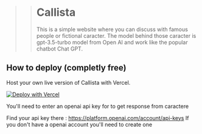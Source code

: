 >> # Callista
>> 
>> This is a simple website where you can discuss with famous people or fictional caracter. 
>> The model behind those caracter is gpt-3.5-turbo model from Open AI and work like the popular chatbot Chat GPT.

## How to deploy (completly free)

Host your own live version of Callista with Vercel.

[![Deploy with Vercel](https://vercel.com/button)](https://vercel.com/new/clone?repository-url=https%3A%2F%2Fgithub.com%2Flunoshist%2FCallista.git&env=API_KEY&envDescription=API%20key%20from%20open%20ai%20api%20is%20needed%20to%20deploy%20successfuly&envLink=https%3A%2F%2Fplatform.openai.com%2Faccount%2Fapi-keys&project-name=awesome-project&repository-name=awesome-project)

You'll need to enter an openai api key for to get response from caractere

Find your api key there : <https://platform.openai.com/account/api-keys>
If you don't have a openai account you'll need to create one